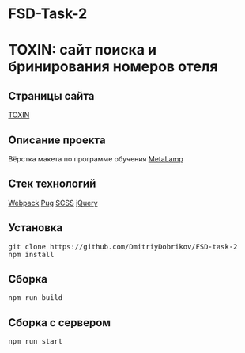 # FSD-Task-2
<h1>TOXIN: сайт поиска и бринирования номеров отеля</h1>
<h2>Страницы сайта</h2>
<a href="https://dmitriydobrikov.github.io/FSD-Task-2/dist/main.html">TOXIN</a>
<h2>Описание проекта</h2>
<span>Вёрстка макета по программе обучения <a href="https://www.metalamp.io/">MetaLamp</a></span>
<h2>Стек технологий</h2>
<a href="https://webpack.js.org/">Webpack</a>
<a href="https://gist.github.com/neretin-trike/53aff5afb76153f050c958b82abd9228">Pug</a>
<a href="https://sass-scss.ru/">SCSS</a>
<a href="https://jquery.com/">jQuery</a>
<h2>Установка</h2>
<pre>
git clone https://github.com/DmitriyDobrikov/FSD-task-2
npm install
</pre>

<h2>Сборка</h3>
<pre>
npm run build
</pre>
<h2>Сборка с сервером</h3>
<pre>
npm run start
</pre>


